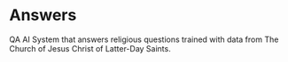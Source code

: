 # Answers
QA AI System that answers religious questions trained with data from The Church of Jesus Christ of Latter-Day Saints.
